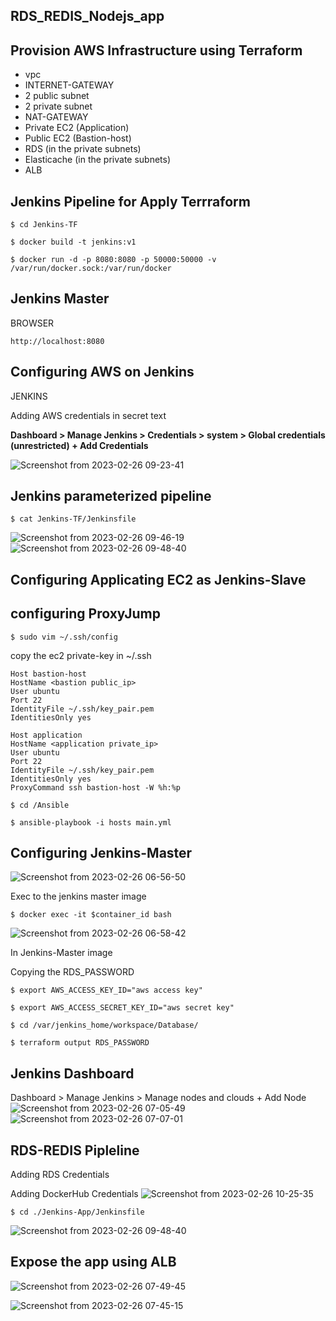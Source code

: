 ## <font size=”20”> **RDS_REDIS_Nodejs_app** </font>
## <font size=”20”> **Provision AWS Infrastructure using Terraform** </font>

- vpc
- INTERNET-GATEWAY
- 2 public subnet
- 2 private subnet
- NAT-GATEWAY
- Private EC2 (Application)
- Public EC2 (Bastion-host)
- RDS (in the private subnets)
- Elasticache (in the private subnets)
- ALB


## <font size=”20”> **Jenkins Pipeline for Apply Terrraform** </font>

```
$ cd Jenkins-TF
```
```
$ docker build -t jenkins:v1
```
```
$ docker run -d -p 8080:8080 -p 50000:50000 -v /var/run/docker.sock:/var/run/docker
```

## <front size="20"> **Jenkins Master** </front>

BROWSER
```
http://localhost:8080
```
## <front size="20"> **Configuring AWS on Jenkins** </front>
JENKINS

Adding AWS credentials in secret text 

  **Dashboard > Manage Jenkins > Credentials > system > Global credentials (unrestricted) + Add Credentials**
    
![Screenshot from 2023-02-26 09-23-41](https://user-images.githubusercontent.com/110065223/221398350-430af5e2-607b-449f-926b-662d456847c7.png)

## <front size="20"> **Jenkins parameterized pipeline** </front>
```
$ cat Jenkins-TF/Jenkinsfile
```
![Screenshot from 2023-02-26 09-46-19](https://user-images.githubusercontent.com/110065223/221398556-a7ad9b22-48cc-4c66-92b0-fccf0021ab8c.png)
![Screenshot from 2023-02-26 09-48-40](https://user-images.githubusercontent.com/110065223/221399412-0e26d83f-5785-494a-8e52-bc453495d5dd.png)

## <front size="20"> **Configuring Applicating EC2 as Jenkins-Slave** </front>
## configuring ProxyJump
```
$ sudo vim ~/.ssh/config
```
copy the ec2 private-key in ~/.ssh

```
Host bastion-host
HostName <bastion public_ip>
User ubuntu
Port 22
IdentityFile ~/.ssh/key_pair.pem
IdentitiesOnly yes

Host application
HostName <application private_ip>
User ubuntu
Port 22
IdentityFile ~/.ssh/key_pair.pem
IdentitiesOnly yes
ProxyCommand ssh bastion-host -W %h:%p
```
```
$ cd /Ansible
```
```
$ ansible-playbook -i hosts main.yml
```
## <front size="20"> **Configuring Jenkins-Master** </front>
![Screenshot from 2023-02-26 06-56-50](https://user-images.githubusercontent.com/110065223/221399312-6530aa0f-5099-40ef-b630-89b345148b7c.png)

Exec to the jenkins master image 
```
$ docker exec -it $container_id bash
```
![Screenshot from 2023-02-26 06-58-42](https://user-images.githubusercontent.com/110065223/221399321-4415e390-63e6-4413-a5b4-9a890cf45cc8.png)

In Jenkins-Master image

Copying the RDS_PASSWORD
```
$ export AWS_ACCESS_KEY_ID="aws access key"
```
```
$ export AWS_ACCESS_SECRET_KEY_ID="aws secret key"
```
```
$ cd /var/jenkins_home/workspace/Database/
```
```
$ terraform output RDS_PASSWORD
```

## <front size="20"> **Jenkins Dashboard** </front>
Dashboard > Manage Jenkins > Manage nodes and clouds  + Add Node
![Screenshot from 2023-02-26 07-05-49](https://user-images.githubusercontent.com/110065223/221399208-7336bdda-9953-40e1-a0fc-aa3078ae9a1b.png)
![Screenshot from 2023-02-26 07-07-01](https://user-images.githubusercontent.com/110065223/221399343-639590e2-d9a7-48b3-80aa-3e7b4c9cf21d.png)

## <front size="20"> **RDS-REDIS Pipleline** </front>

Adding RDS Credentials

Adding DockerHub Credentials
![Screenshot from 2023-02-26 10-25-35](https://user-images.githubusercontent.com/110065223/221400447-0fee0ef0-6df0-47b8-82ca-4b1fb9a575a4.png)


```
$ cd ./Jenkins-App/Jenkinsfile
```
![Screenshot from 2023-02-26 09-48-40](https://user-images.githubusercontent.com/110065223/221400160-7ca1edcd-ea3c-45e8-a3df-be1267be7e04.png)

## <front size="20"> **Expose the app using ALB** </front>

![Screenshot from 2023-02-26 07-49-45](https://user-images.githubusercontent.com/110065223/221400209-e51e27f2-56eb-40f6-9b38-35bb5db1967f.png)

![Screenshot from 2023-02-26 07-45-15](https://user-images.githubusercontent.com/110065223/221400210-26d4a21c-7ed2-484c-8334-0cd7b67a8b08.png)




